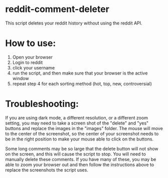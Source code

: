 # reddit-comment-deleter
This script deletes your reddit history without using the reddit API.

# How to use:
1. Open your browser
2. Login to reddit
3. click your username
4. run the script, and then make sure that your browser is the active window
5. repeat step 4 for each sorting method (hot, top, new, controversial)


# Troubleshooting:
If you are using dark mode, a different resolution, or a different zoom setting, you may need to take a screen shot of the "delete" and "yes" buttons and replace the images in the "images" folder. The mouse will move to the center of the screenshot, so the center of your screenshot needs to be in the right position to make your mouse able to click on the buttons.

Some long comments may be so large that the delete button will not show on the screen, and this will cause the script to stop. You will need to manually delete these comments. If you have many of these, you may be able to zoom your browser out and then follow the instructions above to replace the screenshots the script uses.
